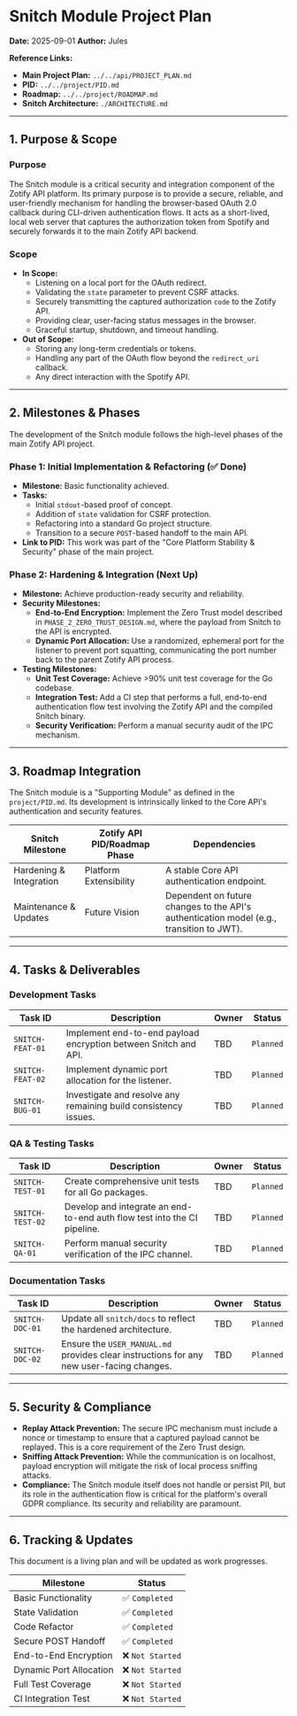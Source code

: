 # Snitch Module Project Plan

**Date:** 2025-09-01
**Author:** Jules

**Reference Links:**
- **Main Project Plan:** `../../api/PROJECT_PLAN.md`
- **PID:** `../../project/PID.md`
- **Roadmap:** `../../project/ROADMAP.md`
- **Snitch Architecture:** `./ARCHITECTURE.md`

---

## 1. Purpose & Scope

### Purpose
The Snitch module is a critical security and integration component of the Zotify API platform. Its primary purpose is to provide a secure, reliable, and user-friendly mechanism for handling the browser-based OAuth 2.0 callback during CLI-driven authentication flows. It acts as a short-lived, local web server that captures the authorization token from Spotify and securely forwards it to the main Zotify API backend.

### Scope
- **In Scope:**
    - Listening on a local port for the OAuth redirect.
    - Validating the `state` parameter to prevent CSRF attacks.
    - Securely transmitting the captured authorization `code` to the Zotify API.
    - Providing clear, user-facing status messages in the browser.
    - Graceful startup, shutdown, and timeout handling.
- **Out of Scope:**
    - Storing any long-term credentials or tokens.
    - Handling any part of the OAuth flow beyond the `redirect_uri` callback.
    - Any direct interaction with the Spotify API.

---

## 2. Milestones & Phases

The development of the Snitch module follows the high-level phases of the main Zotify API project.

### Phase 1: Initial Implementation & Refactoring (✅ Done)
- **Milestone:** Basic functionality achieved.
- **Tasks:**
    - Initial `stdout`-based proof of concept.
    - Addition of `state` validation for CSRF protection.
    - Refactoring into a standard Go project structure.
    - Transition to a secure `POST`-based handoff to the main API.
- **Link to PID:** This work was part of the "Core Platform Stability & Security" phase of the main project.

### Phase 2: Hardening & Integration (Next Up)
- **Milestone:** Achieve production-ready security and reliability.
- **Security Milestones:**
    - **End-to-End Encryption:** Implement the Zero Trust model described in `PHASE_2_ZERO_TRUST_DESIGN.md`, where the payload from Snitch to the API is encrypted.
    - **Dynamic Port Allocation:** Use a randomized, ephemeral port for the listener to prevent port squatting, communicating the port number back to the parent Zotify API process.
- **Testing Milestones:**
    - **Unit Test Coverage:** Achieve >90% unit test coverage for the Go codebase.
    - **Integration Test:** Add a CI step that performs a full, end-to-end authentication flow test involving the Zotify API and the compiled Snitch binary.
    - **Security Verification:** Perform a manual security audit of the IPC mechanism.

---

## 3. Roadmap Integration

The Snitch module is a "Supporting Module" as defined in the `project/PID.md`. Its development is intrinsically linked to the Core API's authentication and security features.

| Snitch Milestone | Zotify API PID/Roadmap Phase | Dependencies |
|---|---|---|
| Hardening & Integration | Platform Extensibility | A stable Core API authentication endpoint. |
| Maintenance & Updates | Future Vision | Dependent on future changes to the API's authentication model (e.g., transition to JWT). |

---

## 4. Tasks & Deliverables

### Development Tasks
| Task ID | Description | Owner | Status |
|---|---|---|---|
| `SNITCH-FEAT-01` | Implement end-to-end payload encryption between Snitch and API. | TBD | `Planned` |
| `SNITCH-FEAT-02` | Implement dynamic port allocation for the listener. | TBD | `Planned` |
| `SNITCH-BUG-01` | Investigate and resolve any remaining build consistency issues. | TBD | `Planned` |

### QA & Testing Tasks
| Task ID | Description | Owner | Status |
|---|---|---|---|
| `SNITCH-TEST-01` | Create comprehensive unit tests for all Go packages. | TBD | `Planned` |
| `SNITCH-TEST-02` | Develop and integrate an end-to-end auth flow test into the CI pipeline. | TBD | `Planned` |
| `SNITCH-QA-01` | Perform manual security verification of the IPC channel. | TBD | `Planned` |

### Documentation Tasks
| Task ID | Description | Owner | Status |
|---|---|---|---|
| `SNITCH-DOC-01` | Update all `snitch/docs` to reflect the hardened architecture. | TBD | `Planned` |
| `SNITCH-DOC-02` | Ensure the `USER_MANUAL.md` provides clear instructions for any new user-facing changes. | TBD | `Planned` |

---

## 5. Security & Compliance

- **Replay Attack Prevention:** The secure IPC mechanism must include a nonce or timestamp to ensure that a captured payload cannot be replayed. This is a core requirement of the Zero Trust design.
- **Sniffing Attack Prevention:** While the communication is on localhost, payload encryption will mitigate the risk of local process sniffing attacks.
- **Compliance:** The Snitch module itself does not handle or persist PII, but its role in the authentication flow is critical for the platform's overall GDPR compliance. Its security and reliability are paramount.

---

## 6. Tracking & Updates

This document is a living plan and will be updated as work progresses.

| Milestone | Status |
|---|---|
| Basic Functionality | ✅ `Completed` |
| State Validation | ✅ `Completed` |
| Code Refactor | ✅ `Completed` |
| Secure POST Handoff | ✅ `Completed` |
| End-to-End Encryption | ❌ `Not Started` |
| Dynamic Port Allocation | ❌ `Not Started` |
| Full Test Coverage | ❌ `Not Started` |
| CI Integration Test | ❌ `Not Started` |
